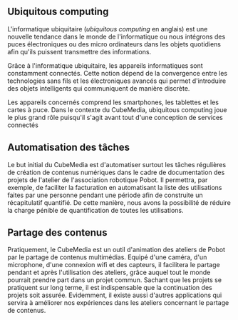 Ubiquitous computing
--------------------

L'informatique ubiquitaire (*ubiquitous computing* en anglais) est une nouvelle tendance dans le monde de l'informatique ou nous intégrons des puces électroniques ou des micro ordinateurs dans les objets quotidiens afin qu'ils puissent transmettre des informations.

Grâce à l'informatique ubiquitaire, les appareils informatiques sont constamment connectés. Cette notion dépend de la convergence entre les technologies sans fils et les électroniques avancés qui permet d'introduire des objets intelligents qui communiquent de manière discrète.

Les appareils concernés comprend les smartphones, les tablettes et les cartes à puce. Dans le contexte du CubeMedia, ubiquitous computing joue le plus grand rôle puisqu'il s'agit avant tout d'une conception de services connectés


Automatisation des tâches
-------------------------

Le but initial du CubeMedia est d'automatiser surtout les tâches régulières de création de contenus numériques dans le cadre de documentation des projets de l'atelier de l'association robotique Pobot. Il permettra, par exemple, de faciliter la facturation en automatisant la liste des utilisations faites par une personne pendant une période afin de construite un récapitulatif quantifié. De cette manière, nous avons la possibilité de réduire la charge pénible de quantification de toutes les utilisations.


Partage des contenus
--------------------

Pratiquement, le CubeMedia est un outil d'animation des ateliers de Pobot par le partage de contenus multimédias. Equipé d'une caméra, d'un microphone, d'une connexion wifi et des capteurs, il facilitera le partage pendant et après l'utilisation des ateliers, grâce auquel tout le monde pourrait prendre part dans un projet commun. Sachant que les projets se pratiquent sur long terme,  il est indispensable que la continuation des projets soit assurée. Evidemment, il existe aussi d'autres applications qui servira à améliorer nos expériences dans les ateliers concernant le partage de contenus.
